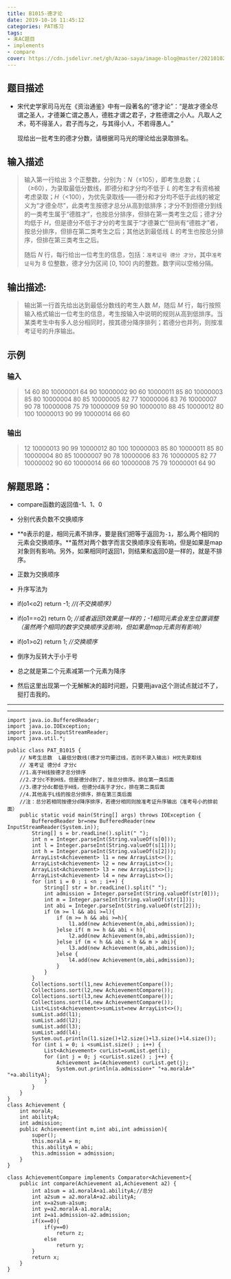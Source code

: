 ```yaml
---
title: B1015-德才论
date: 2019-10-16 11:45:12 
categories: PAT练习
tags:
- 未AC题目
- implements
- compare
cover: https://cdn.jsdelivr.net/gh/Azao-saya/image-blog@master/20210102/QQ图片20200131234133.3wh4kqrq5s20.jpg
---
```


## 题目描述 <!--more-->

- 宋代史学家司马光在《资治通鉴》中有一段著名的“德才论”：“是故才德全尽谓之圣人，才德兼亡谓之愚人，德胜才谓之君子，才胜德谓之小人。凡取人之术，苟不得圣人，君子而与之，与其得小人，不若得愚人。”

  现给出一批考生的德才分数，请根据司马光的理论给出录取排名。

## 输入描述

>   输入第一行给出 3 个正整数，分别为：*N*（≤105），即考生总数；*L*（≥60），为录取最低分数线，即德分和才分均不低于 *L* 的考生才有资格被考虑录取；*H*（<100），为优先录取线——德分和才分均不低于此线的被定义为“才德全尽”，此类考生按德才总分从高到低排序；才分不到但德分到线的一类考生属于“德胜才”，也按总分排序，但排在第一类考生之后；德才分均低于 *H*，但是德分不低于才分的考生属于“才德兼亡”但尚有“德胜才”者，按总分排序，但排在第二类考生之后；其他达到最低线 *L* 的考生也按总分排序，但排在第三类考生之后。
>
>   随后 *N* 行，每行给出一位考生的信息，包括：`准考证号 德分 才分`，其中`准考证号`为 8 位整数，德才分为区间 [0, 100] 内的整数。数字间以空格分隔。

## 输出描述:

>    输出第一行首先给出达到最低分数线的考生人数 *M*，随后 *M* 行，每行按照输入格式输出一位考生的信息，考生按输入中说明的规则从高到低排序。当某类考生中有多人总分相同时，按其德分降序排列；若德分也并列，则按准考证号的升序输出。 

## 示例

### 输入

> 14 60 80
> 10000001 64 90
> 10000002 90 60
> 10000011 85 80
> 10000003 85 80
> 10000004 80 85
> 10000005 82 77
> 10000006 83 76
> 10000007 90 78
> 10000008 75 79
> 10000009 59 90
> 10000010 88 45
> 10000012 80 100
> 10000013 90 99
> 10000014 66 60

### 输出

> 12
> 10000013 90 99
> 10000012 80 100
> 10000003 85 80
> 10000011 85 80
> 10000004 80 85
> 10000007 90 78
> 10000006 83 76
> 10000005 82 77
> 10000002 90 60
> 10000014 66 60
> 10000008 75 79
> 10000001 64 90



## 解题思路：

-   compare函数的返回值-1、1、0 

- 分别代表负数不交换顺序

-  **`0`表示的是，相同元素不排序，要是我们把等于返回为`-1`，那么两个相同的元素会交换顺序。**虽然对两个数字而言交换顺序没有影响，但是如果是map对象则有影响。另外，如果相同时返回1，则结果和返回0是一样的，就是不排序。 

- 正数为交换顺序

- 升序写法为

- if(o1<o2)  return -1; *//(不交换顺序）*

-  if(o1==o2)  return 0; *//或者返回1效果是一样的；-1相同元素会发生位置调整（虽然两个相同的数字交换顺序没影响，但如果是map元素则有影响）*

-  if(o1>o2)  return 1; *//交换顺序*

-  倒序为反转大于小于号

-  总之就是第二个元素减第一个元素为降序

-  然后这里出现第一个无解解决的超时问题，只要用java这个测试点就过不了，挺打击我的。

   

------

-----

```
import java.io.BufferedReader;
import java.io.IOException;
import java.io.InputStreamReader;
import java.util.*;

public class PAT_B1015 {
    // N考生总数  L最低分数线(德才分均要过线，否则不录入输出) H优先录取线
    // 准考证 德分d 才分c
    //1.高于H线按德才总分排序
    //2.才分c不到H线，但是德分d到了，按总分排序。排在第一类后面
    //3.德才分dc都低于H线，但德分d高于才分c，排在第二类后面
    //4.其他高于L线的按总分排序，排在第三类后面
    //注：总分若相同按德分d降序排序，若德分相同则按准考证升序输出（准考号小的排前面）
    public static void main(String[] args) throws IOException {
        BufferedReader br=new BufferedReader(new InputStreamReader(System.in));
        String[] s = br.readLine().split(" ");
        int n = Integer.parseInt(String.valueOf(s[0]));
        int l = Integer.parseInt(String.valueOf(s[1]));
        int h = Integer.parseInt(String.valueOf(s[2]));
        ArrayList<Achievement> l1 = new ArrayList<>();
        ArrayList<Achievement> l2 = new ArrayList<>();
        ArrayList<Achievement> l3 = new ArrayList<>();
        ArrayList<Achievement> l4 = new ArrayList<>();
        for (int i = 0 ; i <n ; i++) {
            String[] str = br.readLine().split(" ");
            int admission = Integer.parseInt(String.valueOf(str[0]));
            int m = Integer.parseInt(String.valueOf(str[1]));
            int abi = Integer.parseInt(String.valueOf(str[2]));
            if (m >= l && abi >=l){
                if (m >= h && abi >=h){
                    l1.add(new Achievement(m,abi,admission));
                }else if( m >= h && abi < h){
                    l2.add(new Achievement(m,abi,admission));
                }else if (m < h && abi < h && m > abi){
                    l3.add(new Achievement(m,abi,admission));
                }else {
                    l4.add(new Achievement(m,abi,admission));
                }
            }
        }
        Collections.sort(l1,new AchievementCompare());
        Collections.sort(l2,new AchievementCompare());
        Collections.sort(l3,new AchievementCompare());
        Collections.sort(l4,new AchievementCompare());
        List<List<Achievement>>sumList=new ArrayList<>();
        sumList.add(l1);
        sumList.add(l2);
        sumList.add(l3);
        sumList.add(l4);
        System.out.println(l1.size()+l2.size()+l3.size()+l4.size());
        for (int i = 0; i <sumList.size() ; i++) {
            List<Achievement> curList=sumList.get(i);
            for (int j = 0; j <curList.size() ; j++) {
                Achievement a=(Achievement) curList.get(j);
                System.out.println(a.admission+" "+a.moralA+" "+a.abilityA);
            }
        }
    }
}
class Achievement {
    int moralA;
    int abilityA;
    int admission;
    public Achievement(int m,int abi,int admission){
        super();
        this.moralA = m;
        this.abilityA = abi;
        this.admission = admission;
    }
}

class AchievementCompare implements Comparator<Achievement>{
    public int compare(Achievement a1,Achievement a2) {
        int a1sum = a1.moralA+a1.abilityA;//总分
        int a2sum = a2.moralA+a2.abilityA;
        int x=a2sum-a1sum;
        int y=a2.moralA-a1.moralA;
        int z=a1.admission-a2.admission;
        if(x==0){
            if(y==0)
                return z;
            else
                return y;
        }
        return x;
    }
}
```

